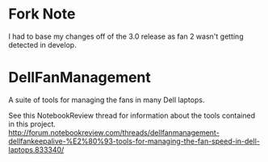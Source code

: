 # Fork Note
I had to base my changes off of the 3.0 release as fan 2 wasn't getting detected in develop.

# DellFanManagement
A suite of tools for managing the fans in many Dell laptops.

See this NotebookReview thread for information about the tools contained in this project.
http://forum.notebookreview.com/threads/dellfanmanagement-dellfankeepalive-%E2%80%93-tools-for-managing-the-fan-speed-in-dell-laptops.833340/
